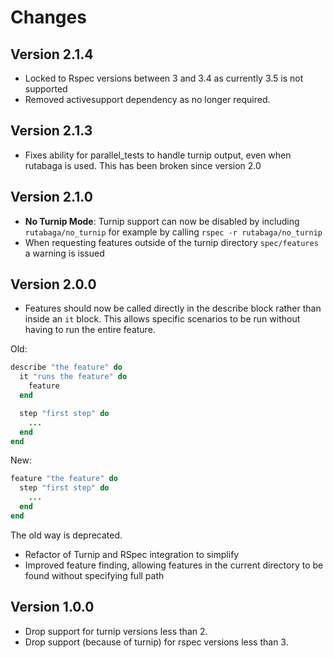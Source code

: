# Changes

## Version 2.1.4

- Locked to Rspec versions between 3 and 3.4 as currently 3.5 is not supported
- Removed activesupport dependency as no longer required.

## Version 2.1.3

- Fixes ability for parallel_tests to handle turnip output, even when rutabaga is used. This has been broken since version 2.0

## Version 2.1.0

- **No Turnip Mode**: Turnip support can now be disabled by including `rutabaga/no_turnip` for example
  by calling `rspec -r rutabaga/no_turnip`
- When requesting features outside of the turnip directory `spec/features` a warning is issued

## Version 2.0.0

- Features should now be called directly in the describe block rather than inside an `it` block. This allows specific scenarios to be run without having to run the entire feature.

Old:

```ruby
describe "the feature" do
  it "runs the feature" do
    feature
  end

  step "first step" do
    ...
  end
end
```

New:

```ruby
feature "the feature" do
  step "first step" do
    ...
  end
end
```

The old way is deprecated.
- Refactor of Turnip and RSpec integration to simplify
- Improved feature finding, allowing features in the current directory to be found without specifying full path

## Version 1.0.0

- Drop support for turnip versions less than 2.
- Drop support (because of turnip) for rspec versions less than 3.
